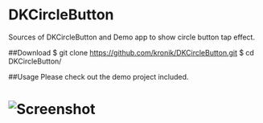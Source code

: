 DKCircleButton
==================

Sources of DKCircleButton and Demo app to show circle button tap effect.

##Download
    $ git clone https://github.com/kronik/DKCircleButton.git
    $ cd DKCircleButton/

##Usage
Please check out the demo project included.
# ![Screenshot](https://raw.github.com/kronik/DKCircleButton/master/example.gif)